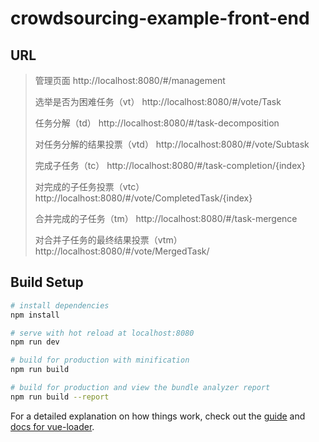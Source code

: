 # crowdsourcing-example-front-end

## URL
> 管理页面 http://localhost:8080/#/management
>
> 选举是否为困难任务（vt） http://localhost:8080/#/vote/Task
>
> 任务分解（td） http://localhost:8080/#/task-decomposition
>
> 对任务分解的结果投票（vtd） http://localhost:8080/#/vote/Subtask
>
> 完成子任务（tc） http://localhost:8080/#/task-completion/{index}
>
> 对完成的子任务投票（vtc） http://localhost:8080/#/vote/CompletedTask/{index}
>
> 合并完成的子任务（tm） http://localhost:8080/#/task-mergence
>
> 对合并子任务的最终结果投票（vtm） http://localhost:8080/#/vote/MergedTask/

## Build Setup

``` bash
# install dependencies
npm install

# serve with hot reload at localhost:8080
npm run dev

# build for production with minification
npm run build

# build for production and view the bundle analyzer report
npm run build --report
```

For a detailed explanation on how things work, check out the [guide](http://vuejs-templates.github.io/webpack/) and [docs for vue-loader](http://vuejs.github.io/vue-loader).
